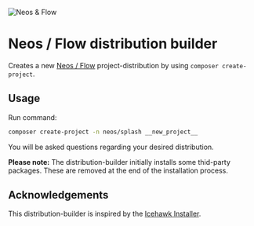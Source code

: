 
![Neos & Flow](https://avatars3.githubusercontent.com/u/11575267?s=400&v=4)

# Neos / Flow distribution builder

Creates a new [Neos / Flow](https://www.neos.io) project-distribution by using `composer create-project`.

## Usage

Run command:

```bash
composer create-project -n neos/splash __new_project__
```

You will be asked questions regarding your desired distribution.

**Please note:** The distribution-builder initially installs some thid-party packages. 
These are removed at the end of the installation process.

## Acknowledgements

This distribution-builder is inspired by the [Icehawk Installer](https://github.com/icehawk/installer). 
